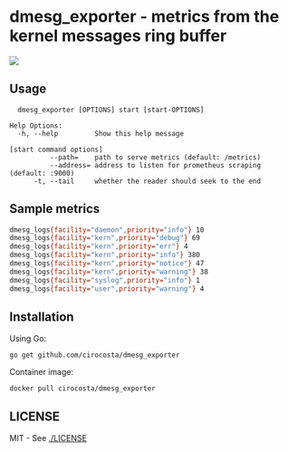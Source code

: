 # dmesg_exporter - metrics from the kernel messages ring buffer

[![](https://hush-house.pivotal.io/api/v1/teams/main/pipelines/dmesg_exporter/badge)](https://hush-house.pivotal.io/teams/main/pipelines/dmesg_exporter)


## Usage

```
  dmesg_exporter [OPTIONS] start [start-OPTIONS]

Help Options:
  -h, --help         Show this help message

[start command options]
          --path=    path to serve metrics (default: /metrics)
          --address= address to listen for prometheus scraping (default: :9000)
      -t, --tail     whether the reader should seek to the end
```


## Sample metrics


```sh
dmesg_logs{facility="daemon",priority="info"} 10
dmesg_logs{facility="kern",priority="debug"} 69
dmesg_logs{facility="kern",priority="err"} 4
dmesg_logs{facility="kern",priority="info"} 380
dmesg_logs{facility="kern",priority="notice"} 47
dmesg_logs{facility="kern",priority="warning"} 38
dmesg_logs{facility="syslog",priority="info"} 1
dmesg_logs{facility="user",priority="warning"} 4
```


## Installation

Using Go:

```
go get github.com/cirocosta/dmesg_exporter
```

Container image:

```
docker pull cirocosta/dmesg_exporter
```

## LICENSE

MIT - See [./LICENSE](./LICENSE)

